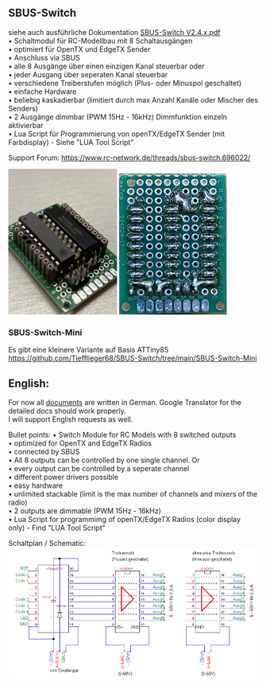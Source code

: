 ## SBUS-Switch  
siehe auch ausführliche Dokumentation [SBUS-Switch V2.4.x.pdf](docs)  
• Schaltmodul für RC-Modellbau mit 8 Schaltausgängen  
• optimiert für OpenTX und EdgeTX Sender  
• Anschluss via SBUS  
• alle 8 Ausgänge über einen einzigen Kanal steuerbar oder  
• jeder Ausgang über seperaten Kanal steuerbar  
• verschiedene Treiberstufen möglich (Plus- oder Minuspol geschaltet)  
• einfache Hardware  
• beliebig kaskadierbar (limitiert durch max Anzahl Kanäle oder Mischer des Senders)  
• 2 Ausgänge dimmbar (PWM 15Hz - 16kHz) Dimmfunktion einzeln aktivierbar  
• Lua Script für Programmierung von openTX/EdgeTX Sender (mit Farbdisplay) - Siehe "LUA Tool Script"  


Support Forum:
https://www.rc-network.de/threads/sbus-switch.696022/

![image lost ?](pics/20201114_183343395_mini.jpg)
![image lost ?](pics/20211119_203742467_mini.jpg) 

### SBUS-Switch-Mini  
Es gibt eine kleinere Variante auf Basis ATTiny85  
https://github.com/Tiefflieger68/SBUS-Switch/tree/main/SBUS-Switch-Mini  


## English:  
For now all [documents](docs) are written in German. Google Translator for the detailed docs should work properly.  
I will support English requests as well.  

Bullet points:
• Switch Module for RC Models with 8 switched outputs  
• optimized for OpenTX and EdgeTX Radios  
• connected by SBUS  
• All 8 outputs can be controlled by one single channel. Or  
• every output can be controlled by a seperate channel  
• different power drivers possible  
• easy hardware  
• unlimited stackable (limit is the max number of channels and mixers of the radio)  
• 2 outputs are dimmable (PWM 15Hz - 16kHz)  
• Lua Script for programmimg of openTX/EdgeTX Radios (color display only) - Find "LUA Tool Script"   

Schaltplan / Schematic:  
![image lost ?](pics/SBUS-Switch%20V2.2%20cut.png)

